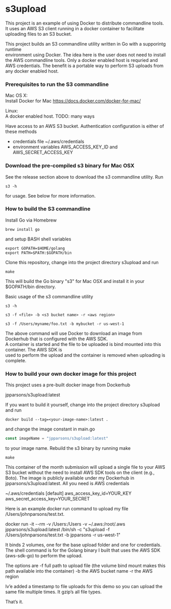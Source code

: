 s3upload
=======

This project is an example of using Docker to distribute commandline tools. It
uses an AWS S3 client running in a docker container to facilitate uploading
files to an S3 bucket.

This project builds an S3 commandline utility written in Go with a supporintg runtime  
environment using Docker. The idea here is the user does not need to install the AWS
commandline tools. Only a docker enabled host is requried and AWS credentials. The
benefit is a portable way to perform S3 uploads from any docker enabled host.

### Prerequisites to run the S3 commandline  

Mac OS X:  
Install Docker for Mac
https://docs.docker.com/docker-for-mac/  

Linux:  
A docker enabled host. TODO: many ways


Have access to an AWS S3 bucket. Authentication configuration is either of these methods
* credentials file ~/.aws/credentials  
* environment variables AWS_ACCESS_KEY_ID and AWS_SECRET_ACCESS_KEY

### Download the pre-compiled s3 binary for Mac OSX

See the release section above to download the s3 commandline utility. Run
```
s3 -h
```
for usage. See below for more information.

### How to build the S3 commandline  

Install Go via Homebrew
```
brew install go
```
and setup BASH shell variables
```
export GOPATH=$HOME/golang
export PATH=$PATH:$GOPATH/bin
```
Clone this repository, change into the project directory s3upload and run
```
make
```
This will build the Go binary "s3" for Mac OSX and install it in your $GOPATH/bin directory.  


Basic usage of the s3 commandline utility
```
s3 -h
```
```
s3 -f <file> -b <s3 bucket name> -r <aws region>

s3 -f /Users/myname/foo.txt -b mybucket -r us-west-1
```
The above command will use Docker to download an image from Dockerhub that is configured with the AWS SDK.    
A container is started and the file to be uploaded is bind mounted into this container. The AWS SDK is  
used to perform the upload and the container is removed when uploading is complete.

### How to build your own docker image for this project

This project uses a pre-built docker image from Dockerhub

jpparsons/s3upload:latest

If you want to build it yourself, change into the project directory s3upload and run
```
docker build --tag=<your-image-name>:latest .
```
and change the image constant in main.go
```GO
const imageName = "jpparsons/s3upload:latest"
```
to your image name. Rebuild the s3 binary by running make
```
make
```

This container of the month submission will upload a single file to your AWS S3 bucket without the need to install AWS SDK tools on the client (e.g., Boto). The image is publicly available
under my Dockerhub in jpparsons/s3upload:latest. All you need is AWS credentials

~/.aws/credentials
[default]
aws_access_key_id=YOUR_KEY
aws_secret_access_key=YOUR_SECRET

Here is an example docker run command to upload my file /Users/johnparsons/test.txt.

docker run -it --rm -v /Users:/Users -v ~/.aws:/root/.aws jpparsons/s3upload:latest /bin/sh -c "s3upload -f /Users/johnparsons/test.txt -b jpparsons -r us-west-1"

It binds 2 volumes, one for the base upload folder and one for credentials. The shell command is for the Golang binary I built that uses the AWS SDK (aws-sdk-go) to perform the upload.

The options are
-f full path to upload file (the volume bind mount makes this path available into the container)
-b the AWS bucket name
-r the AWS region

Iv’e added a timestamp to file uploads for this demo so you can upload the same file multiple times. It gzip’s all file types.

That’s it.
